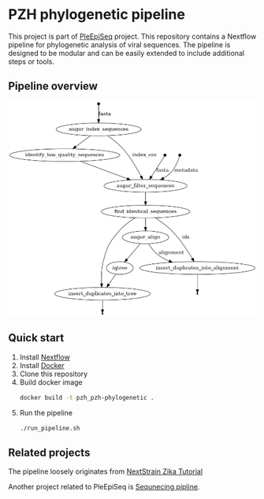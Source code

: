 PZH phylogenetic pipeline
=========================

This project is part of [PleEpiSeq](https://www.pzh.gov.pl/projekty-i-programy/plepiseq/) project. This repository contains a Nextflow pipeline for phylogenetic analysis of viral sequences. The pipeline is designed to be modular and can be easily extended to include additional steps or tools.

Pipeline overview
-----------------
![nf_viral_phylogenetic_pipeline.png](nf_viral_phylogenetic_pipeline.png "Pipeline Overview")

Quick start
-----------

1. Install [Nextflow](https://www.nextflow.io/docs/latest/install.html)
2. Install [Docker](https://docs.docker.com/engine/install/)
3. Clone this repository
4. Build docker image
   ```bash
   docker build -t pzh_pzh-phylogenetic .
   ```
5. Run the pipeline
   ```bash
   ./run_pipeline.sh
    ```


Related projects
----------------

The pipeline loosely originates from [NextStrain Zika Tutorial](https://github.com/nextstrain/zika-tutorial)

Another project related to PleEpiSeq is [Sequnecing pipline](https://github.com/mkadlof/pzh_pipeline_viral).